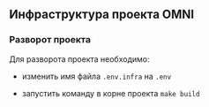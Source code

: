 ## Инфраструктура проекта OMNI

### Разворот проекта

Для разворота проекта необходимо:

- изменить имя файла `.env.infra` на `.env`

- запустить команду в корне проекта `make build`